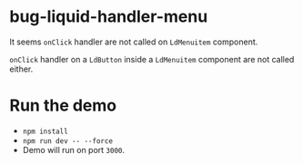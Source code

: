 bug-liquid-handler-menu
=======================

It seems `onClick` handler are not called on `LdMenuitem` component.

`onClick` handler on a `LdButton` inside a `LdMenuitem` component are not called either.

# Run the demo

* `npm install`
* `npm run dev -- --force`
* Demo will run on port `3000`.